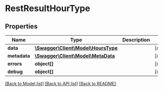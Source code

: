 # RestResultHourType

## Properties

 Name         | Type                                                | Description | Notes      
--------------|-----------------------------------------------------|-------------|------------
 **data**     | [**\Swagger\Client\Model\HoursType**](HoursType.md) |             | [optional] 
 **metadata** | [**\Swagger\Client\Model\MetaData**](MetaData.md)   |             | [optional] 
 **errors**   | **object[]**                                        |             | [optional] 
 **debug**    | **object[]**                                        |             | [optional] 

[[Back to Model list]](../../README.md#documentation-for-models) [[Back to API list]](../../README.md#documentation-for-api-endpoints) [[Back to README]](../../README.md)


